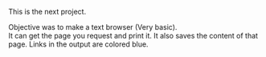This is the next project.

Objective was to make a text browser (Very basic).  
It can get the page you request and print it. It also saves the content of that page. Links in the output are colored blue. 